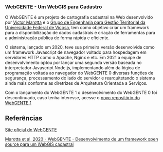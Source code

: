 ### WebGENTE - Um WebGIS para Cadastro

O WebGENTE é um projeto de cartografia cadastral na Web desenvolvido por [Victor Marotta](#Coordenação) e o [Grupo de Engenharia para Gestão Territorial da Universidade Federal de Viçosa](www.genteufv.com.br), tem como objetivo criar um framework para a disponibilização de dados cadastrais e criação de ferramentas para a administração pública de forma rápida e eficiente.

O sistema, lançado em 2020, teve sua primeira versão desenvolvida como um framework Javascript de navegador voltado para hospedagem em servidores HTTP como o Apache, Nginx e etc. Em 2021 a equipe de desenvolvimento optou por lançar uma segunda versão baseada no interpretador Javascript Node.js, implementando além da lógica de programação voltada ao navegador do WebGENTE 0 diversas funções de segurança, processamento do lado do servidor e rearquitetando o sistema ainda mais conforme as diretrizes de Arquitetura Orientada a Serviços.

Com o lançamento do WebGENTE 1 o desenvolvimento do WebGENTE 0 foi descontinuado, caso tenha interesse, acesse o [novo repositório do WebGENTE 1](https://github.com/paschendale/webgente-node)

## Referências

[Site oficial do WebGENTE](https://www.webgente.genteufv.com.br)

[Marotta et al, 2020 - WebGENTE - Desenvolvimento de um framework open source para um WebGIS cadastral](https://www.researchgate.net/publication/344570062_WEBGENTE_DESENVOLVIMENTO_DE_UM_FRAMEWORK_OPEN_SOURCE_PARA_UM_WEBGIS_CADASTRAL)

